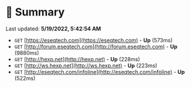 # 📖 Summary
Last updated: **5/19/2022, 5:42:54 AM**

- `GET` [https://eseqtech.com](https://eseqtech.com) - **Up** (573ms)
- `GET` [http://forum.eseqtech.com](http://forum.eseqtech.com) - **Up** (9880ms)
- `GET` [http://hexp.net](http://hexp.net) - **Up** (228ms)
- `GET` [http://ws.hexp.net](http://ws.hexp.net) - **Up** (223ms)
- `GET` [http://eseqtech.com/infoline](http://eseqtech.com/infoline) - **Up** (522ms)
